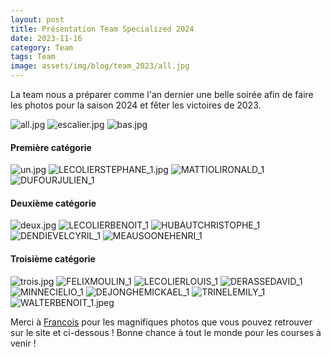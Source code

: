 ```yaml
---
layout: post
title: Présentation Team Specialized 2024
date: 2023-11-16
category: Team
tags: Team
image: assets/img/blog/team_2023/all.jpg
---
```


La team nous a préparer comme l'an dernier une belle soirée afin de faire les photos pour la saison 2024 et fêter les victoires de 2023. 

![all.jpg](https://teamspecializedlille.github.io/assets/img/blog/team_2023/all.jpg)
![escalier.jpg](https://teamspecializedlille.github.io/assets/img/blog/team_2023/escalier.jpg)
![bas.jpg](https://teamspecializedlille.github.io/assets/img/blog/team_2023/bas.jpg)

#### Première catégorie

![un.jpg](https://teamspecializedlille.github.io/assets/img/blog/team_2023/un.jpg)
![LECOLIERSTEPHANE_1.jpg](https://teamspecializedlille.github.io/assets/img/team/LECOLIERSTEPHANE_1.jpg)
![MATTIOLIRONALD_1](https://teamspecializedlille.github.io/assets/img/team/MATTIOLIRONALD_1.jpeg)
![DUFOURJULIEN_1](https://teamspecializedlille.github.io/assets/img/team/DUFOURJULIEN_1.jpeg)

#### Deuxième catégorie

![deux.jpg](https://teamspecializedlille.github.io/assets/img/blog/team_2023/deux.jpg)
![LECOLIERBENOIT_1](https://teamspecializedlille.github.io/assets/img/team/LECOLIERBENOIT_1.JPG)
![HUBAUTCHRISTOPHE_1](https://teamspecializedlille.github.io/assets/img/team/HUBAUTCHRISTOPHE_1.jpeg)
![DENDIEVELCYRIL_1](https://teamspecializedlille.github.io/assets/img/team/DENDIEVELCYRIL_1.jpeg)
![MEAUSOONEHENRI_1](https://teamspecializedlille.github.io/assets/img/team/MEAUSOONEHENRI_1.jpeg)

#### Troisième catégorie

![trois.jpg](https://teamspecializedlille.github.io/assets/img/blog/team_2023/trois.jpg)
![FELIXMOULIN_1](https://teamspecializedlille.github.io/assets/img/team/FELIXMOULIN_1.jpeg)
![LECOLIERLOUIS_1](https://teamspecializedlille.github.io/assets/img/team/LECOLIERLOUIS_1.jpg)
![DERASSEDAVID_1](https://teamspecializedlille.github.io/assets/img/team/DERASSEDAVID_1.JPG)
![MINNECIELIO_1](https://teamspecializedlille.github.io/assets/img/team/MINNECIELIO_1.jpeg)
![DEJONGHEMICKAEL_1](https://teamspecializedlille.github.io/assets/img/team/DEJONGHEMICKAEL_1.jpeg)
![TRINELEMILY_1](https://teamspecializedlille.github.io/assets/img/team/TRINELEMILY_1.jpeg)
![WALTERBENOIT_1.jpeg](https://teamspecializedlille.github.io/assets/img/team/WALTERBENOIT_1.jpeg)

Merci à [Francois](https://www.instagram.com/francoismrtin/) pour les magnifiques photos que vous pouvez retrouver sur le site et ci-dessous !
Bonne chance à tout le monde pour les courses à venir ! 
